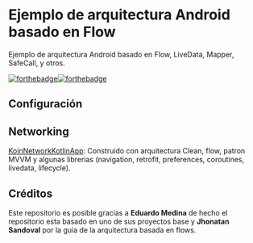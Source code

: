 # Ejemplo de arquitectura Android basado en Flow
Ejemplo de arquitectura Android basado en Flow, LiveData, Mapper, SafeCall, y otros.

[![forthebadge](https://forthebadge.com/images/badges/built-for-android.svg)](https://forthebadge.com)[![forthebadge](https://forthebadge.com/images/badges/built-by-codebabes.svg)](https://forthebadge.com)

## Configuración

## Networking
[KoinNetworkKotlinApp](https://github.com/FahedHermoza/reviewArchitectures/tree/main/KoinNetworkKotlinApp): Construido con arquitectura Clean, flow, patron MVVM y algunas librerias (navigation, retrofit, preferences, coroutines, livedata, lifecycle).

## Créditos
Este repositorio es posible gracias a **Eduardo Medina** de hecho el repositorio esta basado en uno de sus proyectos base y **Jhonatan Sandoval** por la guia de la arquitectura basada en flows.